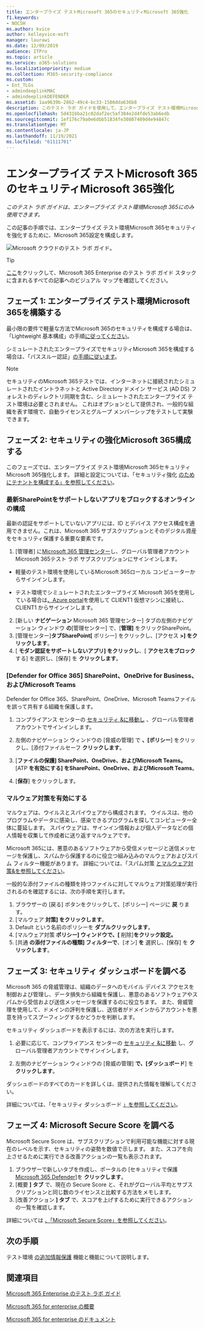 ```yaml
---
title: エンタープライズ テストMicrosoft 365のセキュリティMicrosoft 365強化
f1.keywords:
- NOCSH
ms.author: kvice
author: kelleyvice-msft
manager: laurawi
ms.date: 12/09/2019
audience: ITPro
ms.topic: article
ms.service: o365-solutions
ms.localizationpriority: medium
ms.collection: M365-security-compliance
ms.custom:
- Ent_TLGs
- admindeeplinkMAC
- admindeeplinkDEFENDER
ms.assetid: 1aa9639b-2862-49c4-bc33-1586dda636b8
description: このテスト ラボ ガイドを使用して、エンタープライズ テスト環境Microsoft 365セキュリティ設定Microsoft 365を有効にします。
ms.openlocfilehash: 5d431bba21c02daf2ec5af384e2d4fde53ab6edb
ms.sourcegitcommit: 1ef176c79a0e6dbb51834fe30807409d4e94847c
ms.translationtype: MT
ms.contentlocale: ja-JP
ms.lasthandoff: 11/19/2021
ms.locfileid: "61111701"
---
```

# <a name="increased-microsoft-365-security-for-your-microsoft-365-for-enterprise-test-environment"></a>エンタープライズ テストMicrosoft 365のセキュリティMicrosoft 365強化

*このテスト ラボ ガイドは、エンタープライズ テスト環境Microsoft 365にのみ使用できます。*

この記事の手順では、エンタープライズ テスト環境Microsoft 365セキュリティを強化するために、Microsoft 365設定を構成します。

![Microsoft クラウドのテスト ラボ ガイド。](../media/m365-enterprise-test-lab-guides/cloud-tlg-icon.png)

> [!TIP]
> [ここ](../downloads/Microsoft365EnterpriseTLGStack.pdf)をクリックして、Microsoft 365 Enterprise のテスト ラボ ガイド スタックに含まれるすべての記事へのビジュアル マップを確認してください。
  
## <a name="phase-1-build-out-your-microsoft-365-for-enterprise-test-environment"></a>フェーズ 1: エンタープライズ テスト環境Microsoft 365を構築する

最小限の要件で軽量な方法でMicrosoft 365のセキュリティを構成する場合は、「Lightweight 基本構成」の手順[に従ってください](lightweight-base-configuration-microsoft-365-enterprise.md)。
  
シミュレートされたエンタープライズでセキュリティMicrosoft 365を構成する場合は、「パススルー認証」[の手順に従います](pass-through-auth-m365-ent-test-environment.md)。
  
> [!NOTE]
> セキュリティのMicrosoft 365テストでは、インターネットに接続されたシミュレートされたイントラネットと Active Directory ドメイン サービス (AD DS) フォレストのディレクトリ同期を含む、シミュレートされたエンタープライズ テスト環境は必要とされません。 これはオプションとして提供され、一般的な組織を表す環境で、自動ライセンスとグループ メンバーシップをテストして実験できます。 

## <a name="phase-2-configure-increased-microsoft-365-security"></a>フェーズ 2: セキュリティの強化Microsoft 365構成する

このフェーズでは、エンタープライズ テスト環境Microsoft 365セキュリティMicrosoft 365強化します。 詳細と設定については、「セキュリティ強化 [のためにテナントを構成する」を参照してください](/office365/securitycompliance/tenant-wide-setup-for-increased-security)。

### <a name="configure-sharepoint-online-to-block-apps-that-dont-support-modern-authentication"></a>最新SharePointをサポートしないアプリをブロックするオンラインの構成

最新の認証をサポートしていないアプリには、ID とデバイス アクセス構成を適用できません。これは、Microsoft 365 サブスクリプションとそのデジタル資産をセキュリティ保護する重要な要素です。 [](../security/office-365-security/microsoft-365-policies-configurations.md) 

1. [管理者] に<a href="https://go.microsoft.com/fwlink/p/?linkid=2024339" target="_blank">Microsoft 365 管理センター</a>し、グローバル管理者アカウントMicrosoft 365テスト ラボ サブスクリプションにサインインします。
    
  - 軽量のテスト環境を使用しているMicrosoft 365ローカル コンピューターからサインインします。
    
  - テスト環境でシミュレートされたエンタープライズ Microsoft 365を使用している場合は[、Azure portal](https://portal.azure.com)を使用して CLIENT1 仮想マシンに接続し、CLIENT1 からサインインします。
 
2. [新しい **ナビゲーション** Microsoft 365 管理センター] タブの左側のナビゲーション ウィンドウ **の**[管理センター] で、[**管理]** をクリックSharePoint。
3. [管理センター]**タブSharePoint[** ポリシー] をクリックし、[アクセス **>] をクリックします**。
4. [ **モダン認証をサポートしないアプリ] をクリックし**、[ **アクセスをブロック** する] を選択し、[保存] を **クリックします**。


### <a name="enable-defender-for-office-365-for-sharepoint-onedrive-for-business-and-microsoft-teams"></a>[Defender for Office 365] SharePoint、OneDrive for Business、およびMicrosoft Teams

Defender for Office 365、SharePoint、OneDrive、Microsoft Teamsファイルを誤って共有する組織を保護します。

1. コンプライアンス センターの <a href="https://go.microsoft.com/fwlink/p/?linkid=2024339" target="_blank">セキュリティ &に移動し</a> 、グローバル管理者アカウントでサインインします。

2. 左側のナビゲーション ウィンドウの [脅威の管理] で **、[ポリシー**] をクリックし、[添付ファイルセーフ **クリックします**。 

3. [**ファイルの保護] SharePoint、OneDrive、およびMicrosoft Teams。** [ATP **を有効にする] をSharePoint、OneDrive、およびMicrosoft Teams**。

4. [**保存**] をクリックします。


### <a name="enable-anti-malware"></a>マルウェア対策を有効にする

マルウェアは、ウイルスとスパイウェアから構成されます。 ウイルスは、他のプログラムやデータに感染し、感染できるプログラムを探してコンピューター全体に蔓延します。 スパイウェアは、サインイン情報および個人データなどの個人情報を収集して作成者に送り返すマルウェアです。 

Microsoft 365には、悪意のあるソフトウェアから受信メッセージと送信メッセージを保護し、スパムから保護するのに役立つ組み込みのマルウェアおよびスパム フィルター機能があります。 詳細については、「スパム対策 [とマルウェア対策&を参照してください](../security/office-365-security/anti-spam-and-anti-malware-protection.md)。

一般的な添付ファイルの種類を持つファイルに対してマルウェア対策処理が実行されるのを確認するには、次の手順を実行します。

1. ブラウザーの [戻る] ボタンをクリックして、[ポリシー] ページに **戻** ります。
2. [マルウェア **対策] をクリックします**。
3. Default という名前のポリシーを **ダブルクリックします**。
4. [マルウェア対策 **ポリシー] ウィンドウで、[** 削除]**をクリック設定。**
4. [共通 **の添付ファイルの種類] フィルターで**、[オン] **を** 選択し、[保存] を **クリックします**。


## <a name="phase-3-examine-the-security-dashboard"></a>フェーズ 3: セキュリティ ダッシュボードを調べる

Microsoft 365 の脅威管理は、組織のデータへのモバイル デバイス アクセスを制御および管理し、データ損失から組織を保護し、悪意のあるソフトウェアやスパムから受信および送信メッセージを保護するのに役立ちます。 また、脅威管理を使用して、ドメインの評判を保護し、送信者がドメインからアカウントを悪意を持ってスプーフィングするかどうかを判断します。 

セキュリティ ダッシュボードを表示するには、次の方法を実行します。

1. 必要に応じて、コンプライアンス センターの <a href="https://go.microsoft.com/fwlink/p/?linkid=2024339" target="_blank">セキュリティ &に移動</a> し、グローバル管理者アカウントでサインインします。

2. 左側のナビゲーション ウィンドウの [脅威の管理] **で、[ダッシュボード**] を **クリックします**。

ダッシュボードのすべてのカードを詳しくは、提供された情報を理解してください。

詳細については、「セキュリティ ダッシュボード [」を参照してください](../security/office-365-security/security-dashboard.md)。


## <a name="phase-4-examine-microsoft-secure-score"></a>フェーズ 4: Microsoft Secure Score を調べる

Microsoft Secure Score は、サブスクリプションで利用可能な機能に対する現在のレベルを示す、セキュリティの姿勢を数値で示します。 また、スコアを向上させるために実行できる改善アクションの一覧も表示されます。

1. ブラウザーで新しいタブを作成し、ポータルの [セキュリティで保護 <a href="https://go.microsoft.com/fwlink/p/?linkid=2077139" target="_blank">Microsoft 365 Defender]</a>を **クリックします**。
2. [概要 **] タブ**  で、現在の Secure Score と、それがグローバル平均とサブスクリプションと同じ数のライセンスと比較する方法をメモします。
3. [改善アクション **] タブ** で、スコアを上げするために実行できるアクションの一覧を確認します。

詳細については [、「Microsoft Secure Score」を参照してください](../security/defender/microsoft-secure-score.md)。

## <a name="next-steps"></a>次の手順

テスト環境 [の追加情報保護](m365-enterprise-test-lab-guides.md#information-protection) 機能と機能について説明します。

## <a name="see-also"></a>関連項目

[Microsoft 365 Enterprise のテスト ラボ ガイド](m365-enterprise-test-lab-guides.md)

[Microsoft 365 for enterprise の概要](microsoft-365-overview.md)

[Microsoft 365 for enterprise のドキュメント](/microsoft-365-enterprise/)

